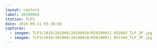 ```yaml
---
layout: capture
label: 20190910
station: TLP3
date: 2019-09-11 03:39:03
capturas:
  - imagem: TLP3/2019/201909/20190910/M20190911_033903_TLP_3P.jpg
  - imagem: TLP3/2019/201909/20190910/M20190911_053349_TLP_3P.jpg
---
```

